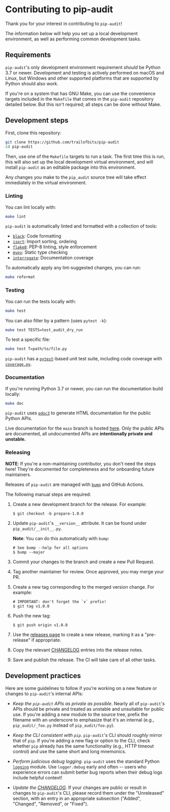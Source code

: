 Contributing to pip-audit
=========================

Thank you for your interest in contributing to `pip-audit`!

The information below will help you set up a local development environment,
as well as performing common development tasks.

## Requirements

`pip-audit`'s only development environment requirement *should* be Python 3.7
or newer. Development and testing is actively performed on macOS and Linux,
but Windows and other supported platforms that are supported by Python
should also work.

If you're on a system that has GNU Make, you can use the convenience targets
included in the `Makefile` that comes in the `pip-audit` repository detailed
below. But this isn't required; all steps can be done without Make.

## Development steps

First, clone this repository:

```bash
git clone https://github.com/trailofbits/pip-audit
cd pip-audit
```

Then, use one of the `Makefile` targets to run a task. The first time this is
run, this will also set up the local development virtual environment, and will
install `pip-audit` as an editable package into this environment.

Any changes you make to the `pip_audit` source tree will take effect
immediately in the virtual environment.

### Linting

You can lint locally with:

```bash
make lint
```

`pip-audit` is automatically linted and formatted with a collection of tools:

* [`black`](https://github.com/psf/black): Code formatting
* [`isort`](https://github.com/PyCQA/isort): Import sorting, ordering
* [`flake8`](https://flake8.pycqa.org/en/latest/): PEP-8 linting, style enforcement
* [`mypy`](https://mypy.readthedocs.io/en/stable/): Static type checking
* [`interrogate`](https://interrogate.readthedocs.io/en/latest/): Documentation coverage

To automatically apply any lint-suggested changes, you can run:

```bash
make reformat
```


### Testing

You can run the tests locally with:

```bash
make test
```

You can also filter by a pattern (uses `pytest -k`):

```bash
make test TESTS=test_audit_dry_run
```

To test a specific file:

```bash
make test T=path/to/file.py
```

`pip-audit` has a [`pytest`](https://docs.pytest.org/)-based unit test suite,
including code coverage with [`coverage.py`](https://coverage.readthedocs.io/).

### Documentation

If you're running Python 3.7 or newer, you can run the documentation build locally:

```bash
make doc
```

`pip-audit` uses [`pdoc3`](https://github.com/pdoc3/pdoc) to generate HTML documentation for
the public Python APIs.

Live documentation for the `main` branch is hosted
[here](https://trailofbits.github.io/pip-audit/). Only the public APIs are
documented, all undocumented APIs are **intentionally private and unstable.**

### Releasing

**NOTE**: If you're a non-maintaining contributor, you don't need the steps
here! They're documented for completeness and for onboarding future maintainers.

Releases of `pip-audit` are managed with [`bump`](https://github.com/di/bump)
and GitHub Actions.

The following manual steps are required:

1. Create a new development branch for the release. For example:

    ```console
    $ git checkout -b prepare-1.0.0
    ```

1. Update `pip-audit`'s `__version__` attribute. It can be found under `pip_audit/__init__.py`.

    **Note**: You can do this automatically with `bump`:

    ```console
    # See bump --help for all options
    $ bump --major
    ```

1. Commit your changes to the branch and create a new Pull Request.

1. Tag another maintainer for review. Once approved, you may merge your PR.

1. Create a new tag corresponding to the merged version change. For example:

    ```console
    # IMPORTANT: don't forget the `v` prefix!
    $ git tag v1.0.0
    ```

1. Push the new tag:

    ```console
    $ git push origin v1.0.0
    ```

1. Use the [releases page](https://github.com/trailofbits/pip-audit/releases) to
   create a new release, marking it as a "pre-release" if appropriate.

1. Copy the relevant
  [CHANGELOG](https://github.com/trailofbits/pip-audit/blob/main/CHANGELOG.md)
  entries into the release notes.

1. Save and publish the release. The CI will take care of all other tasks.



## Development practices

Here are some guidelines to follow if you're working on a new feature or changes to
`pip-audit`'s internal APIs:

* *Keep the `pip-audit` APIs as private as possible*. Nearly all of `pip-audit`'s
APIs should be private and treated as unstable and unsuitable for public use.
If you're adding a new module to the source tree, prefix the filename with an underscore to
emphasize that it's an internal (e.g., `pip_audit/_foo.py` instead of `pip_audit/foo.py`).

* *Keep the CLI consistent with `pip`*. `pip-audit`'s CLI should *roughly* mirror that
of `pip`. If you're adding a new flag or option to the CLI, check whether `pip` already
has the same functionality (e.g., HTTP timeout control) and use the same short and long mnemonics.

* *Perform judicious debug logging.* `pip-audit` uses the standard Python
[`logging`](https://docs.python.org/3/library/logging.html) module. Use
`logger.debug` early and often -- users who experience errors can submit better
bug reports when their debug logs include helpful context!

* *Update the [CHANGELOG](./CHANGELOG.md)*. If your changes are public or result
in changes to `pip-audit`'s CLI, please record them under the "Unreleased" section,
with an entry in an appropriate subsection ("Added", "Changed", "Removed", or "Fixed").
